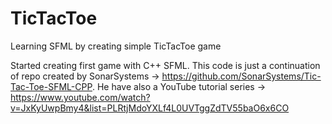 # TicTacToe
Learning SFML by creating simple TicTacToe game

Started creating first game with C++ SFML. This code is just a continuation of repo created by SonarSystems -> https://github.com/SonarSystems/Tic-Tac-Toe-SFML-CPP.
He have also a YouTube tutorial series -> https://www.youtube.com/watch?v=JxKyUwpBmy4&list=PLRtjMdoYXLf4L0UVTggZdTV55baO6x6CO
